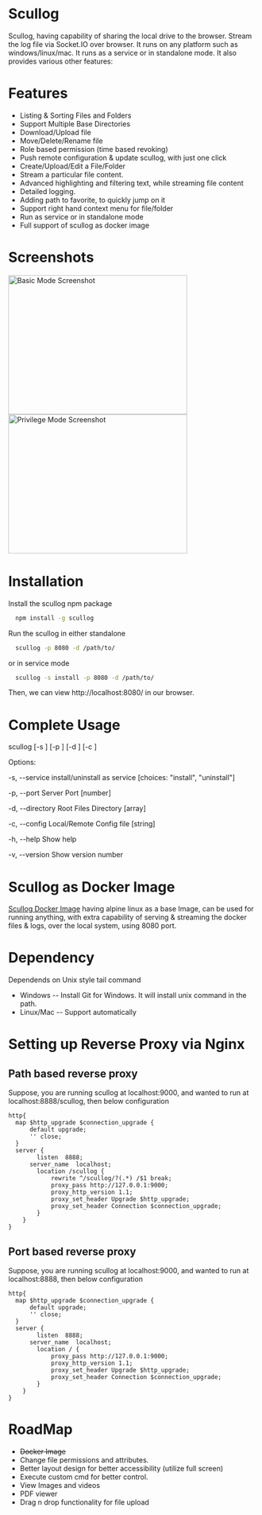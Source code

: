 # Scullog
Scullog, having capability of sharing the local drive to the browser. Stream the log file via Socket.IO over browser. It runs on any platform such as windows/linux/mac. It runs as a service or in standalone mode. It also provides various other features:

# Features
- Listing & Sorting Files and Folders
- Support Multiple Base Directories
- Download/Upload file
- Move/Delete/Rename file
- Role based permission (time based revoking)
- Push remote configuration & update scullog, with just one click
- Create/Upload/Edit a File/Folder
- Stream a particular file content.
- Advanced highlighting and filtering text, while streaming file content
- Detailed logging. 
- Adding path to favorite, to quickly jump on it
- Support right hand context menu for file/folder
- Run as service or in standalone mode
- Full support of scullog as docker image

# Screenshots
<img src="https://cloud.githubusercontent.com/assets/2969587/19343848/8d8e405c-9155-11e6-8106-c32896b6be47.jpg" width="360" height="280" alt="Basic Mode Screenshot" title="Basic Mode Screenshot" /> <img src="https://cloud.githubusercontent.com/assets/2969587/19343849/8da1454e-9155-11e6-967a-6a5a613957a6.jpg" width="360" height="280" alt="Privilege Mode Screenshot" title="Privilege Mode Screenshot"/>

# Installation
Install the scullog npm package
```sh
  npm install -g scullog
```
Run the scullog in either standalone
```sh
  scullog -p 8080 -d /path/to/
```
or in service mode
```sh
  scullog -s install -p 8080 -d /path/to/
```

Then, we can view http://localhost:8080/ in our browser.
 

# Complete Usage

scullog [-s <service>] [-p <port>] [-d <directory>] [-c <config>]

Options:

 -s, --service    install/uninstall as service			[choices: "install", "uninstall"]
 
 -p, --port       Server Port                   		[number]
 
 -d, --directory  Root Files Directory          		[array]
 
 -c, --config     Local/Remote Config file				[string]
 
 -h, --help       Show help
 
 -v, --version    Show version number                                                              

# Scullog as Docker Image
<a href="https://hub.docker.com/r/sanketb/docker-scullog/">Scullog Docker Image</a> having alpine linux as a base Image, can be used for running anything, with extra capability of serving & streaming the docker files & logs, over the local system, using 8080 port.

# Dependency
Dependends on Unix style tail command
- Windows -- Install Git for Windows. It will install unix command in the path.
- Linux/Mac -- Support automatically

# Setting up Reverse Proxy via Nginx
## Path based reverse proxy
Suppose, you are running scullog at localhost:9000, and wanted to run at localhost:8888/scullog, then below configuration
```
http{
  map $http_upgrade $connection_upgrade {
      default upgrade;
      '' close;
  }
  server {
		listen	8888;
	  server_name  localhost;
		location /scullog {
			rewrite ^/scullog/?(.*) /$1 break;
			proxy_pass http://127.0.0.1:9000;
			proxy_http_version 1.1;
            proxy_set_header Upgrade $http_upgrade;
            proxy_set_header Connection $connection_upgrade;
		}
	}
}
```
## Port based reverse proxy
Suppose, you are running scullog at localhost:9000, and wanted to run at localhost:8888, then below configuration
```
http{
  map $http_upgrade $connection_upgrade {
      default upgrade;
      '' close;
  }
  server {
		listen	8888;
	  server_name  localhost;
		location / {
			proxy_pass http://127.0.0.1:9000;
			proxy_http_version 1.1;
            proxy_set_header Upgrade $http_upgrade;
            proxy_set_header Connection $connection_upgrade;
		}
	}
}
```

# RoadMap
- <s>Docker Image</s>
- Change file permissions and attributes.
- Better layout design for better accessibility (utilize full screen)
- Execute custom cmd for better control.
- View Images and videos 
- PDF viewer
- Drag n drop functionality for file upload
